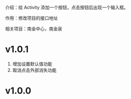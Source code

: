 
介绍：给 Activity 添加一个按钮，点击按钮后出现一个输入框。

作用：修改项目的接口地址

相关项目：南金中心，南金泉


# v1.0.1

1. 增加设置默认值功能
2. 取消点击外部消失功能


# v1.0.0
